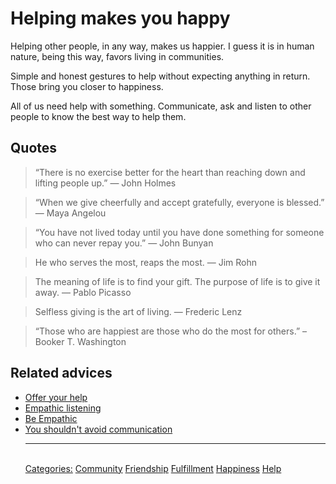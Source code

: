 # Helping makes you happy

Helping other people, in any way, makes us happier. I guess it is in human nature,  being this way, favors living in communities.

Simple and honest gestures to help without expecting anything in return. Those bring you closer to happiness.

All of us need help with something. Communicate, ask and listen to other people to know the best way to help them.

## Quotes

> “There is no exercise better for the heart than reaching down and lifting people up.” ― John Holmes

> “When we give cheerfully and accept gratefully, everyone is blessed.” ― Maya Angelou  

> “You have not lived today until you have done something for someone who can never repay you.” ― John Bunyan

> He who serves the most, reaps the most. ― Jim Rohn

> The meaning of life is to find your gift. The purpose of life is to give it away. ― Pablo Picasso

> Selfless giving is the art of living. ― Frederic Lenz

> “Those who are happiest are those who do the most for others.” – Booker T. Washington

## Related advices

- [Offer your help](../Offer%20your%20help/index.md)
- [Empathic listening](../Empathic%20listening/index.md)
- [Be Empathic](../Be%20empathetic/index.md)
- [You shouldn't avoid communication](../You%20shouldn't%20avoid%20communication/index.md)<hr/><br/>[Categories:](Categories/index.md) [Community](Categories/Community.md) [Friendship](Categories/Friendship.md) [Fulfillment](Categories/Fulfillment.md) [Happiness](Categories/Happiness.md) [Help](Categories/Help.md)